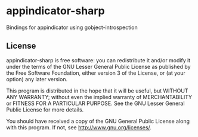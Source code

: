 appindicator-sharp
==================

Bindings for appindicator using gobject-introspection

License
-----
appindicator-sharp is free software: you can redistribute it and/or modify it under the terms of the GNU Lesser General Public License as published by the Free Software Foundation, either version 3 of the License, or (at your option) any later version.

This program is distributed in the hope that it will be useful, but WITHOUT ANY WARRANTY; without even the implied warranty of MERCHANTABILITY or FITNESS FOR A PARTICULAR PURPOSE. See the GNU Lesser General Public License for more details.

You should have received a copy of the GNU General Public License along with this program. If not, see http://www.gnu.org/licenses/.
